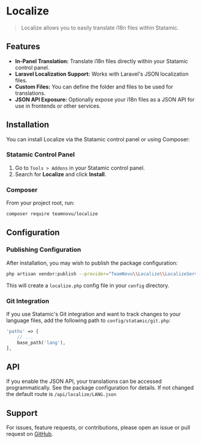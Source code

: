 # Localize

> Localize allows you to easily translate i18n files within Statamic.

## Features

- **In-Panel Translation:** Translate i18n files directly within your Statamic control panel.
- **Laravel Localization Support:** Works with Laravel's JSON localization files.
- **Custom Files:** You can define the folder and files to be used for translations.
- **JSON API Exposure:** Optionally expose your i18n files as a JSON API for use in frontends or other services.

## Installation

You can install Localize via the Statamic control panel or using Composer:

### Statamic Control Panel

1. Go to `Tools > Addons` in your Statamic control panel.
2. Search for **Localize** and click **Install**.

### Composer

From your project root, run:

```bash
composer require teamnovu/localize
```

## Configuration


### Publishing Configuration

After installation, you may wish to publish the package configuration:

```bash
php artisan vendor:publish --provider="TeamNovu\\Localize\\LocalizeServiceProvider"
```

This will create a `localize.php` config file in your `config` directory.

### Git Integration

If you use Statamic's Git integration and want to track changes to your language files, add the following path to `config/statamic/git.php`:

```php
'paths' => [
    // ...
    base_path('lang'),
],
```

## API

If you enable the JSON API, your translations can be accessed programmatically. See the package configuration for details.
If not changed the default route is `/api/localize/LANG.json`

## Support

For issues, feature requests, or contributions, please open an issue or pull request on [GitHub](https://github.com/teamnovu/localize).
